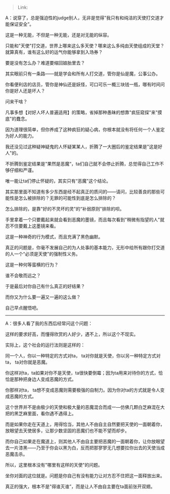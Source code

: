 > Link: 

A：说穿了，总是强迫性的judge别人，无非是觉得"我只有和纯洁的天使打交道才能保证安全”。

这是一种无能，不但是一种无能，还是对无能的纵容。

只能和"天使"打交道，世界上哪来这么多天使？哪来这么多纯由天使组成的天堂？就算真有，谁有这么好的运气你能够拿到入场券？

要是没有怎么办？难道要缩回娘胎里去？

其实眼前只有一条路——就是学会和所有人打交道，管你是仙是魔，公事公办。

你看便利店的店员，管你是神仙还是妖怪，可口可乐一概三块钱一瓶，哪有时间问你是好人还是坏人？

问来干啥？

凡事多想【对好人坏人普遍适用】的策略，省掉那种愚昧的想靠"疯狂窥探"来"摸底"的蠢念。

因为道理很简单，但你养成了这种疯狂的疑心病，你根本就没有将任何一个人鉴定为好人的能力。

我还没见过这种疑神疑鬼的人怀疑某某人，折腾了一大圈后的鉴定结果是"这是好人"的。

不折腾到鉴定结果是"果然是恶魔“，ta们自己就不会停止折腾，总觉得自己工作不够仔细和严谨。

唯一能让ta们停止怀疑的，其实只有“恶魔"这个结论。

其实那里面不知道有多少东西是经不起真正的质问的——请问，比较善良的那些可能性是怎么被排除的？无罪的可能性到底是怎么排除的？

怎么排除的，是靠"好的不灵坏的灵"的“补弱原则"排除的呗。

手里拿着一个只要戴起来就会看到恶魔的墨镜，而且每次看到"稍微有指望的人"就忍不住要戴上这墨镜来看。

这是一种神奇的行为模式，而且充满了黑色幽默。

真正的问题是，你毫不发展自己的为人处事的基本能力，无形中给所有跟你打交道的人一个“必须是天使"的强制性义务。

这是一种何等蛮横的行为？

谁不会敬而远之？

于是最后对你自己有什么真正的好结果？

而你又为什么要一遍又一遍的这么做？

自己早点醒悟吧。

---

A：很多人看了我的东西后经常问这个问题：

这样的要求好高，而懂得欣赏的人好少，遇不上，所以这个不现实。

实际上，这个社会的运行法则是这样的：

同一个人，你以一种特定的方式对ta， ta对你就是天使，你以另一种特定方式对ta， ta对你就是恶魔。

你这样对ta，ta如果对你不是天使，ta很快要倒霉；因为ta用来对待你的方式，恰恰是那种把身边人变成恶魔的方式。

你那样对ta， ta想不变成恶魔则需要极强的自制力。因为你对ta的方式就是令人变成恶魔的方式。

这个世界并不是由极少的天使和极大量的恶魔混合而成一—仿佛几颗白芝麻混在大把的黑芝麻里面，看你遇不遇得上。

而是如果你走在天道上，用得恰当，其他人不由自主自然要把天使的一面朝着你，放眼望去天使居多，让那少数坚固的恶魔们也不能不望而却步。

而你自己如果走在魔道上，则其他人不由自主要把恶魔的一面朝着你，让你放眼望去一片漆黑——乃至于你会以黑为白，反而把那寥寥无几想要拉你出去的天使当成恶魔击杀。

所以，这里根本没有"哪里有这样的天使"的问题。

坐你对面的这位就是。问题是你自己有没有能力让对方忍不住把这一面释放出来。

真正的强大，根本不是"得谁灭谁”，而是让人不由自主要在ta面前张开双翅。
